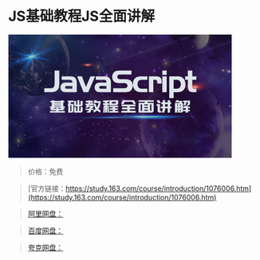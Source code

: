 # JS基础教程JS全面讲解

![img](../../../assets/study163/free/a71d9d703258466b82e67e6b50e419d2.jpg)

> 价格：免费

> [官方链接：https://study.163.com/course/introduction/1076006.htm](https://study.163.com/course/introduction/1076006.htm)

> [阿里网盘：]()

> [百度网盘：]()

> [夸克网盘：]()
